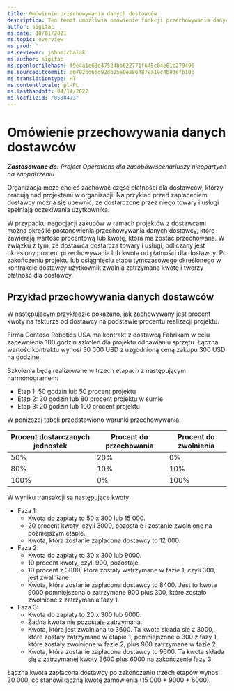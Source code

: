 ```yaml
---
title: Omówienie przechowywania danych dostawców
description: Ten temat umożliwia omówienie funkcji przechowywania danych dostawców.
author: sigitac
ms.date: 10/01/2021
ms.topic: overview
ms.prod: ''
ms.reviewer: johnmichalak
ms.author: sigitac
ms.openlocfilehash: f9e4a1e63e47524bb622771f645c04e61c279496
ms.sourcegitcommit: c0792bd65d92db25e0e8864879a19c4b93efb10c
ms.translationtype: HT
ms.contentlocale: pl-PL
ms.lasthandoff: 04/14/2022
ms.locfileid: "8588473"
---
```

# <a name="vendor-retention-overview"></a>Omówienie przechowywania danych dostawców

_**Zastosowane do:** Project Operations dla zasobów/scenariuszy nieopartych na zaopatrzeniu_

Organizacja może chcieć zachować część płatności dla dostawców, którzy pracują nad projektami w organizacji. Na przykład przed zapłaceniem dostawcy można się upewnić, że dostarczone przez niego towary i usługi spełniają oczekiwania użytkownika.

W przypadku negocjacji zakupów w ramach projektów z dostawcami można określić postanowienia przechowywania danych dostawcy, które zawierają wartość procentową lub kwotę, która ma zostać przechowana. W związku z tym, że dostawca dostarcza towary i usługi, odliczany jest określony procent przechowywania lub kwota od płatności dla dostawcy. Po zakończeniu projektu lub osiągnięciu etapu tymczasowego określonego w kontrakcie dostawcy użytkownik zwalnia zatrzymaną kwotę i tworzy płatność dla dostawcy.

## <a name="vendor-retention-example"></a>Przykład przechowywania danych dostawców

W następującym przykładzie pokazano, jak zachowywany jest procent kwoty na fakturze od dostawcy na podstawie procentu realizacji projektu.

Firma Contoso Robotics USA ma kontrakt z dostawcą Fabrikam w celu zapewnienia 100 godzin szkoleń dla projektu odnawianiu sprzętu. Łączna wartość kontraktu wynosi 30 000 USD z uzgodnioną ceną zakupu 300 USD na godzinę.

Szkolenia będą realizowane w trzech etapach z następującym harmonogramem:

- Etap 1: 50 godzin lub 50 procent projektu
- Etap 2: 30 godzin lub 80 procent projektu w sumie
- Etap 3: 20 godzin lub 100 procent projektu

W poniższej tabeli przedstawiono warunki przechowywania.

| **Procent dostarczanych jednostek** | **Procent do przechowania** | **Procent do zwolnienia** |
| --- | --- | --- |
| 50% | 20% | 0% |
| 80% | 10% | 10% |
| 100% | 0% | 100% |

W wyniku transakcji są następujące kwoty:

- Faza 1:
  - Kwota do zapłaty to 50 x 300 lub 15 000.
  - 20 procent kwoty, czyli 3000, pozostaje i zostanie zwolnione na późniejszym etapie.
  - Kwota, która zostanie zapłacona dostawcy to 12 000.
- Faza 2:
  - Kwota do zapłaty to 30 x 300 lub 9000.
  - 10 procent kwoty, czyli 900, pozostaje.
  - 10 procent z 3000, które zostały wstrzymane w fazie 1, czyli 300, jest zwalniane.
  - Kwota, która zostanie zapłacona dostawcy to 8400. Jest to kwota 9000 pomniejszona o zatrzymane 900 plus 300, które zostało zwolnione z zatrzymania fazy 1.
- Faza 3:
  - Kwota do zapłaty to 20 x 300 lub 6000.
  - Żadna kwota nie pozostaje zatrzymana.
  - Kwota, która jest zwalniana to 3600. Ta kwota składa się z 3000, które zostały zatrzymane w etapie 1, pomniejszone o 300 z fazy 1, które zostały zwolnione w fazie 2, plus 900 zatrzymane w fazie 2.
  - Kwota, która zostanie zapłacona dostawcy to 9600. Ta kwota składa się z zatrzymanej kwoty 3600 plus 6000 na zakończenie fazy 3.

Łączna kwota zapłacona dostawcy po zakończeniu trzech etapów wynosi 30 000, co stanowi łączną kwotę zamówienia (15 000 + 9000 + 6000).
